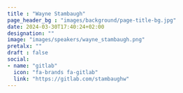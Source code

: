 ```yaml
---
title : "Wayne Stambaugh"
page_header_bg : "images/background/page-title-bg.jpg"
date: 2024-03-30T17:40:24+02:00
designation: ""
image: "images/speakers/wayne_stambaugh.png"
pretalx: ""
draft : false
social:
- name: "gitlab"
  icon: "fa-brands fa-gitlab"
  link: "https://gitlab.com/stambaughw"
---
```

